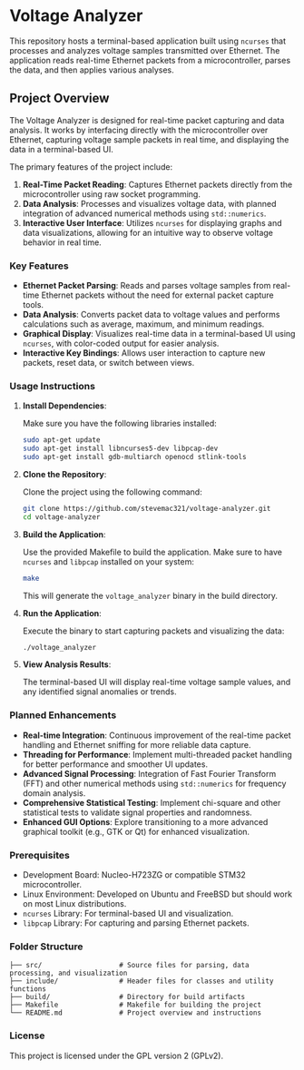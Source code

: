 # Voltage Analyzer

This repository hosts a terminal-based application built using `ncurses` that processes and analyzes voltage samples transmitted over Ethernet. The application reads real-time Ethernet packets from a microcontroller, parses the data, and then applies various analyses.

## Project Overview

The Voltage Analyzer is designed for real-time packet capturing and data analysis. It works by interfacing directly with the microcontroller over Ethernet, capturing voltage sample packets in real time, and displaying the data in a terminal-based UI.

The primary features of the project include:

1. **Real-Time Packet Reading**: Captures Ethernet packets directly from the microcontroller using raw socket programming.
2. **Data Analysis**: Processes and visualizes voltage data, with planned integration of advanced numerical methods using `std::numerics`.
3. **Interactive User Interface**: Utilizes `ncurses` for displaying graphs and data visualizations, allowing for an intuitive way to observe voltage behavior in real time.

### Key Features

- **Ethernet Packet Parsing**: Reads and parses voltage samples from real-time Ethernet packets without the need for external packet capture tools.
- **Data Analysis**: Converts packet data to voltage values and performs calculations such as average, maximum, and minimum readings.
- **Graphical Display**: Visualizes real-time data in a terminal-based UI using `ncurses`, with color-coded output for easier analysis.
- **Interactive Key Bindings**: Allows user interaction to capture new packets, reset data, or switch between views.
  
### Usage Instructions

1. **Install Dependencies**:

   Make sure you have the following libraries installed:

   ```bash
   sudo apt-get update
   sudo apt-get install libncurses5-dev libpcap-dev
   sudo apt-get install gdb-multiarch openocd stlink-tools
   ```

2. **Clone the Repository**:

   Clone the project using the following command:

   ```bash
   git clone https://github.com/stevemac321/voltage-analyzer.git
   cd voltage-analyzer
   ```

3. **Build the Application**:

   Use the provided Makefile to build the application. Make sure to have `ncurses` and `libpcap` installed on your system:

   ```bash
   make
   ```

   This will generate the `voltage_analyzer` binary in the build directory.

4. **Run the Application**:

   Execute the binary to start capturing packets and visualizing the data:

   ```bash
   ./voltage_analyzer
   ```

5. **View Analysis Results**:

   The terminal-based UI will display real-time voltage sample values, and any identified signal anomalies or trends.

### Planned Enhancements

- **Real-time Integration**: Continuous improvement of the real-time packet handling and Ethernet sniffing for more reliable data capture.
- **Threading for Performance**: Implement multi-threaded packet handling for better performance and smoother UI updates.
- **Advanced Signal Processing**: Integration of Fast Fourier Transform (FFT) and other numerical methods using `std::numerics` for frequency domain analysis.
- **Comprehensive Statistical Testing**: Implement chi-square and other statistical tests to validate signal properties and randomness.
- **Enhanced GUI Options**: Explore transitioning to a more advanced graphical toolkit (e.g., GTK or Qt) for enhanced visualization.

### Prerequisites

- Development Board: Nucleo-H723ZG or compatible STM32 microcontroller.
- Linux Environment: Developed on Ubuntu and FreeBSD but should work on most Linux distributions.
- `ncurses` Library: For terminal-based UI and visualization.
- `libpcap` Library: For capturing and parsing Ethernet packets.

### Folder Structure

```
├── src/                   # Source files for parsing, data processing, and visualization
├── include/               # Header files for classes and utility functions
├── build/                 # Directory for build artifacts
├── Makefile               # Makefile for building the project
└── README.md              # Project overview and instructions
```

### License

This project is licensed under the GPL version 2 (GPLv2).
